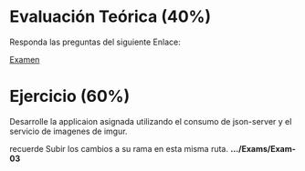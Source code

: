 # Evaluación Teórica (40%)
Responda las preguntas del siguiente Enlace:

[Examen](https://forms.gle/BLVgyG26Pp5Tm4PE8)

# Ejercicio (60%)
Desarrolle la applicaion asignada utilizando el consumo de json-server y el servicio de imagenes de imgur.

recuerde Subir los cambios a su rama en esta misma ruta.
**.../Exams/Exam-03**
